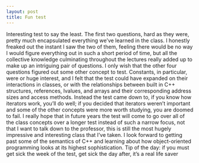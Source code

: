 ```yaml
---
layout: post
title: Fun test
---
```


Interesting test to say the least. The first two questions, hard as they were, pretty much encapsulated everything we’ve learned in the class. I honestly freaked out the instant I saw the two of them, feeling there would be no way I would figure everything out in such a short period of time, but all the collective knowledge culminating throughout the lectures really added up to make up an intriguing pair of questions. I only wish that the other four questions figured out some other concept to test. Constants, in particular, were or huge interest, and I felt that the test could have expanded on their interactions in classes, or with the relationships between built in C++ structures, references, lvalues, and arrays and their corresponding address sizes and access methods. Instead the test came down to, if you know how iterators work, you’ll do well; if you decided that iterators weren’t important and some of the other concepts were more worth studying, you are doomed to fail. I really hope that in future years the test will come to go over all of the class concepts over a longer test instead of such a narrow focus, not that I want to talk down to the professor, this is still the most hugely impressive and interesting class that I’ve taken. I look forward to getting past some of the semantics of C++ and learning about how object-oriented programming looks at its highest sophistication.
Tip of the day: if you must get sick the week of the test, get sick the day after, it’s a real life saver
